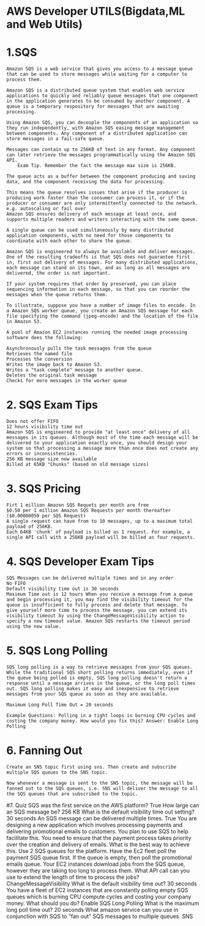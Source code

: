 # AWS Developer UTILS(Bigdata,ML and Web Utils)

# 1.SQS

	Amazon SQS is a web service that gives you access to a message queue that can be used to store messages while waiting for a computer to process them.

	Amazon SQS is a distributed queue system that enables web service applications to quickly and reliably queue messages that one component in the application generates to be consumed by another component. A queue is a temporary respository for messages that are awaiting processing.

	Using Amazon SQS, you can decouple the components of an application so they run independently, with Amazon SQS easing message management between components. Any component of a distributed application can store messages in a fail-safe queue.

	Messages can contain up to 256KB of text in any format. Any component can later retrieve the messages programmatically using the Amazon SQS API.
		Exam Tip. Remember the fact the message max size is 256KB.

	The queue acts as a buffer between the component producing and saving data, and the component receiving the data for processing.

	This means the queue resolves issues that arise if the producer is producing work faster than the consumer can process it, or if the producer or consumer are only intermittently connected to the network. e.g. autoscaling or fail over
	Amazon SQS ensures delivery of each message at least once, and supports multiple readers and writers interacting with the same queue.

	A single queue can be used simultaneously by many distributed application components, with no need for those components to coordinate with each other to share the queue.

	Amazon SQS is engineered to always be available and deliver messages. One of the resulting tradeoffs is that SQS does not guarantee first in, first out delivery of messages. For many distributed applications, each message can stand on its town, and as long as all messages are delivered, the order is not important.

	If your system requires that order by preserved, you can place sequencing information in each message, so that you can reorder the messages when the queue returns them.

	To illustrate, suppose you have a number of image files to encode. In a Amazon SQS worker queue, you create an Amazon SQS message for each file specifying the command (jpeg-encode) and the location of the file in Amazon S3.

	A pool of Amazon EC2 instances running the needed image processing software does the following:

	Asynchronously pulls the task messages from the queue
	Retrieves the named file
	Processes the conversion
	Writes the image back to Amazon S3.
	Writes a "task complete" message to another queue.
	Deletes the original task message
	Checks for more messages in the worker queue

# 2. SQS Exam Tips

	Does not offer FIFO
	12 hours visibility time out
	Amazon SQS is engineered to provide "at least once" delivery of all messages in its queues. Although most of the time each message will be delivered to your application exactly once, you should design your system so that processing a message more than once does not create any errors or inconsistencies.
	256 KB message size now available
	Billed at 65KB "Chunks" (based on old message sizes)

# 3. SQS Pricing

	Firt 1 million Amazon SQS Requets per month are free
	$0.50 per 1 million Amazon SQS Requests per month thereafter ($0.00000050 per SQS Request)
	A single request can have from to 10 messages, up to a maximum total payload of 256KB.
	Each 64KB 'chunk' of payload is billed as 1 request. For example, a single API call with a 256KB payload will be billed as four requests.

# 4. SQS Developer Exam Tips

	SQS Messages can be delivered multiple times and in any order
	No FIFO
	Default visibility time out is 30 seconds
	Maximum Time out is 12 hours When you receive a message from a queue and begin processing it, you may find the visibility timeout for the queue is insufficient to fully process and delete that message. To give yourself more time to process the message, you can extend its visibility timeout by using the ChangeMessageVisibility action to specify a new timeout value. Amazon SQS restarts the timeout period using the new value.

# 5. SQS Long Polling

	SQS long polling is a way to retrieve messages from your SQS queues. While the traditional SQS short polling returns immediately, even if the queue being polled is empty, SQS long polling doesn't return a response until a message arrives in the queue, or the long poll times out. SQS long polling makes it easy and inexpensive to retrieve messages from your SQS queue as soon as they are available.

	Maximum Long Poll Time Out = 20 seconds

	Example Questions: Polling in a tight loops is burning CPU cycles and costing the company money. How would you fix this? Answer: Enable Long Polling

# 6. Fanning Out
	Create an SNS topic first using sns. Then create and subscribe multiple SQS queues to the SNS topic.

	Now whenever a message is sent to the SNS topic, the message will be fanned out to the SQS queues, i.e. SNS will deliver the message to all the SQS queues that are subscribed to the topic.

#7. Quiz
	SQS was the first service on the AWS platform?
	True
	How large can an SQS message be?
	256 KB
	What is the default visibility time out setting?
	30 seconds
	An SQS message can be delivered multiple times.
	True
	You are designing a new application which involves processing payments and delivering promotional emails to customers. You plan to use SQS to help facilitate this. You need to ensure that the payment process takes priority over the creation and delivery of emails. What is the best way to achieve this.
	Use 2 SQS queues for the platform. Have the Ec2 fleet poll the payment SQS queue first. If the queue is empty, then poll the promotional emails queue.
	Your EC2 instances download jobs from the SQS queue, however they are taking too long to process them. What API call can you use to extend the length of time to process the jobs?
	ChangeMessageVisibility
	What is the default visibility time out?
	30 seconds
	You have a fleet of EC2 instances that are constantly polling empty SQS queues which is burning CPU compute cycles and costing your company money. What should you do?
	Enable SQS Long Polling
	What is the maximum long poll time out?
	20 seconds
	What amazon service can you use in conjunction with SQS to "fan out" SQS messages to multiple queues.
	SNS	